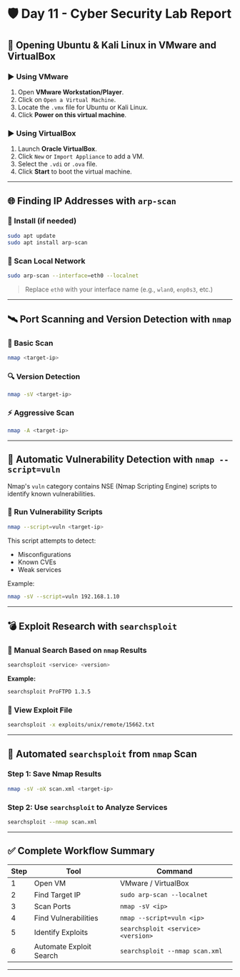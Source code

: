 # 🛡️ Day 11 - Cyber Security Lab Report

## 🔧 Opening Ubuntu & Kali Linux in VMware and VirtualBox

### ▶️ Using VMware
1. Open **VMware Workstation/Player**.
2. Click on `Open a Virtual Machine`.
3. Locate the `.vmx` file for Ubuntu or Kali Linux.
4. Click **Power on this virtual machine**.

### ▶️ Using VirtualBox
1. Launch **Oracle VirtualBox**.
2. Click `New` or `Import Appliance` to add a VM.
3. Select the `.vdi` or `.ova` file.
4. Click **Start** to boot the virtual machine.

---

## 🌐 Finding IP Addresses with `arp-scan`

### 🔧 Install (if needed)
```bash
sudo apt update
sudo apt install arp-scan
```

### 🔎 Scan Local Network
```bash
sudo arp-scan --interface=eth0 --localnet
```
> Replace `eth0` with your interface name (e.g., `wlan0`, `enp0s3`, etc.)

---

## 🛰️ Port Scanning and Version Detection with `nmap`

### 🔧 Basic Scan
```bash
nmap <target-ip>
```

### 🔍 Version Detection
```bash
nmap -sV <target-ip>
```

### ⚡ Aggressive Scan
```bash
nmap -A <target-ip>
```

---

## 🤖 Automatic Vulnerability Detection with `nmap --script=vuln`

Nmap's `vuln` category contains NSE (Nmap Scripting Engine) scripts to identify known vulnerabilities.

### 🔧 Run Vulnerability Scripts
```bash
nmap --script=vuln <target-ip>
```

This script attempts to detect:
- Misconfigurations
- Known CVEs
- Weak services

Example:
```bash
nmap -sV --script=vuln 192.168.1.10
```

---

## 💣 Exploit Research with `searchsploit`

### 🔧 Manual Search Based on `nmap` Results
```bash
searchsploit <service> <version>
```
**Example:**
```bash
searchsploit ProFTPD 1.3.5
```

### 📂 View Exploit File
```bash
searchsploit -x exploits/unix/remote/15662.txt
```

---

## 🔄 Automated `searchsploit` from `nmap` Scan

### Step 1: Save Nmap Results
```bash
nmap -sV -oX scan.xml <target-ip>
```

### Step 2: Use `searchsploit` to Analyze Services
```bash
searchsploit --nmap scan.xml
```

---

## ✅ Complete Workflow Summary

| Step | Tool | Command |
|------|------|---------|
| 1 | Open VM | VMware / VirtualBox |
| 2 | Find Target IP | `sudo arp-scan --localnet` |
| 3 | Scan Ports | `nmap -sV <ip>` |
| 4 | Find Vulnerabilities | `nmap --script=vuln <ip>` |
| 5 | Identify Exploits | `searchsploit <service> <version>` |
| 6 | Automate Exploit Search | `searchsploit --nmap scan.xml` |

---

